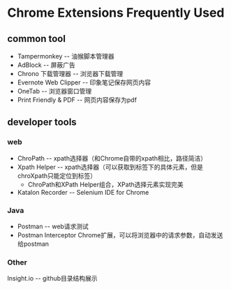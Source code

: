 # Chrome Extensions Frequently Used

## common tool 
* Tampermonkey -- 油猴脚本管理器
* AdBlock -- 屏蔽广告
* Chrono 下载管理器 -- 浏览器下载管理
* Evernote Web Clipper -- 印象笔记保存网页内容
* OneTab -- 浏览器窗口管理
* Print Friendly & PDF -- 网页内容保存为pdf


## developer tools
### web 
* ChroPath -- xpath选择器（和Chrome自带的xpath相比，路径简洁）
* Xpath Helper -- xpath选择器（可以获取到标签下的具体元素，但是chroXpath只能定位到标签）
    * ChroPath和XPath Helper组合，XPath选择元素实现完美
* Katalon Recorder -- Selenium IDE for Chrome

### Java
* Postman -- web请求测试  
* Postman Interceptor Chrome扩展，可以将浏览器中的请求参数，自动发送给postman   

### Other
Insight.io -- github目录结构展示



